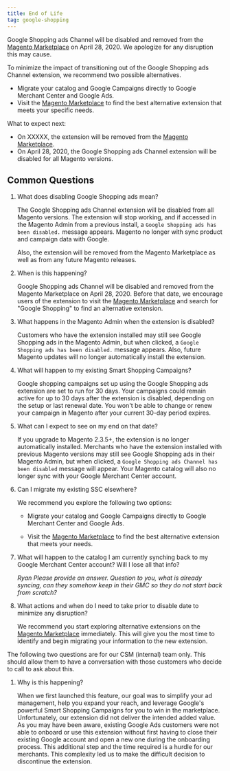 ```yaml
---
title: End of Life
tag: google-shopping
---
```



Google Shopping ads Channel will be disabled and removed from the [Magento Marketplace](https://marketplace.magento.com/) on April 28, 2020. We apologize for any disruption this may cause.  

To minimize the impact of transitioning out of the Google Shopping ads Channel extension, we recommend two possible alternatives.

- Migrate your catalog and Google Campaigns directly to Google Merchant Center and Google Ads.
- Visit the [Magento Marketplace](https://marketplace.magento.com/) to find the best alternative extension that meets your specific needs.  

What to expect next:

- On XXXXX, the extension will be removed from the [Magento Marketplace](https://marketplace.magento.com/).
- On April 28, 2020, the Google Shopping ads Channel extension will be disabled for all Magento versions.

## Common Questions

1. What does disabling Google Shopping ads mean?

    The Google Shopping ads Channel extension will be disabled from all Magento versions. The extension will stop working, and if accessed in the Magento Admin from a previous install, a `Google Shopping ads has been disabled.` message appears. Magento no longer with sync product and campaign data with Google.

    Also, the extension will be removed from the Magento Marketplace as well as from any future Magento releases.

1. When is this happening?

    Google Shopping ads Channel will be disabled and removed from the Magento Marketplace on April 28, 2020. Before that date, we encourage users of the extension to visit the [Magento Marketplace](https://marketplace.magento.com/) and search for "Google Shopping" to find an alternative extension.

1. What happens in the Magento Admin when the extension is disabled?

    Customers who have the extension installed may still see Google Shopping ads in the Magento Admin, but when clicked, a `Google Shopping ads has been disabled.` message appears. Also, future Magento updates will no longer automatically install the extension.

1. What will happen to my existing Smart Shopping Campaigns?

    Google shopping campaigns set up using the Google Shopping ads extension are set to run for 30 days. Your campaigns could remain active for up to 30 days after the extension is disabled, depending on the setup or last renewal date. You won't be able to change or renew your campaign in Magento after your current 30-day period expires.

1. What can I expect to see on my end on that date?

    If you upgrade to Magento 2.3.5+, the extension is no longer automatically installed. Merchants who have the extension installed with previous Magento versions may still see Google Shopping ads in their Magento Admin, but when clicked, a `Google Shopping ads Channel has been disabled` message will appear.  Your Magento catalog will also no longer sync with your Google Merchant Center account.

1. Can I migrate my existing SSC elsewhere?

    We recommend you explore the following two options:

    - Migrate your catalog and Google Campaigns directly to Google Merchant Center and Google Ads.

    - Visit the [Magento Marketplace](https://marketplace.magento.com/) to find the best alternative extension that meets your needs.

1. What will happen to the catalog I am currently synching back to my Google Merchant Center account? Will I lose all that info?

    _Ryan Please provide an answer. Question to you, what is already syncing, can they somehow keep in their GMC so they do not start back from scratch?_

1. What actions and when do I need to take prior to disable date to minimize any disruption?

    We recommend you start exploring alternative extensions on the [Magento Marketplace](https://marketplace.magento.com/) immediately. This will give you the most time to identify and begin migrating your information to the new extension.


The following two questions are for our CSM (internal) team only. This should allow them to have a conversation with those customers who decide to call to ask about this.

1. Why is this happening?

   When we first launched this feature, our goal was to simplify your ad management, help you expand your reach, and leverage Google's powerful Smart Shopping Campaigns for you to win in the marketplace. Unfortunately, our extension did not deliver the intended added value. As you may have been aware, existing Google Ads customers were not able to onboard or use this extension without first having to close their existing Google account and open a new one during the onboarding process. This additional step and the time required is a hurdle for our merchants. This complexity led us to make the difficult decision to discontinue the extension.
